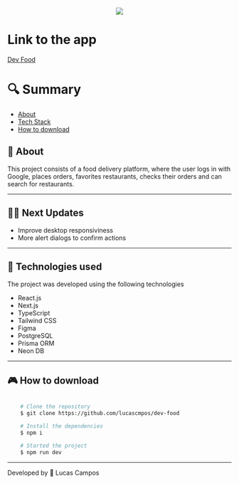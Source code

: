 <h1 align="center">
    <img src="https://ik.imagekit.io/4qca61gsh/devfood.png?updatedAt=1714924892566">
    
   
</h1>

# Link to the app

[Dev Food](https://devfoods.vercel.app/)

# 🔍 Summary

- [About](#-sobre)
- [Tech Stack](#-tecnologias-utilizadas)
- [How to download](#-como-baixar-o-projeto)

## 📗 About

This project consists of a food delivery platform, where the user logs in with Google, places orders, favorites restaurants, checks their orders and can search for restaurants.

---

## 👨‍🚀 Next Updates

- Improve desktop responsiviness
- More alert dialogs to confirm actions

---

## 🚀 Technologies used

The project was developed using the following technologies

- React.js
- Next.js
- TypeScript
- Tailwind CSS
- Figma
- PostgreSQL
- Prisma ORM
- Neon DB

---

## 🎮 How to download

```bash

    # Clone the repository
    $ git clone https://github.com/lucascmpos/dev-food

    # Install the dependencies
    $ npm i

    # Started the project
    $ npm run dev
```

---

Developed by 🐉 Lucas Campos
